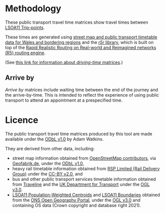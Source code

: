 

# Methodology
These public transport travel time matrices show travel times between [LSOA11 Trip-points](https://github.com/stupidpupil/wales_lsoa_trip_points).

These times are generated using [street map and public transport timetable data for Wales and bordering regions](https://stupidpupil.github.io/wales_ish_otp_graph/)
and the [*r5r* library](https://ipeagit.github.io/r5r/), which is built on top of the 
[Rapid Realistic Routing on Real-world and Reimagined networks (R5) routing engine](https://github.com/conveyal/r5).

(See [this link for information about *driving-time* matrices](https://github.com/stupidpupil/wales_ish_osrm_runner/tree/matrix-releases).)

## Arrive by
*Arrive by* matrices include waiting time between the end of the journey and the arrive-by-time. This is intended to reflect the experience of using public transport to attend an appointment at a prespecified time.

# Licence

The public transport travel time matrices produced by this tool are made available under the [ODbL v1.0](https://opendatacommons.org/licenses/odbl/1-0/) by Adam Watkins.

They are derived from other data, including:
- street map information obtained from [OpenStreetMap contributors](https://www.openstreetmap.org/copyright), via [Geofabrik.de](https://download.geofabrik.de/europe/great-britain.html), under the [ODbL v1.0](https://opendatacommons.org/licenses/odbl/1-0/),
- heavy rail timetable information obtained from [RSP Limited (Rail Delivery Group)](http://data.atoc.org/) under the [CC-BY v2.0](https://creativecommons.org/licenses/by/2.0/uk/legalcode), and
- bus and other public transport services timetable information obtained from [Traveline](https://www.travelinedata.org.uk/traveline-open-data/traveline-national-dataset/) and the [UK Department for Transport](https://data.bus-data.dft.gov.uk/) under the [OGL v3.0](https://www.nationalarchives.gov.uk/doc/open-government-licence/version/3/).
- [LSOA11 Population-Weighted Centroids](https://geoportal.statistics.gov.uk/datasets/ons::lower-layer-super-output-areas-december-2011-population-weighted-centroids/about) and [LSOA11 Boundaries](https://geoportal.statistics.gov.uk/datasets/ons::lower-layer-super-output-areas-december-2011-boundaries-super-generalised-clipped-bsc-ew-v3/about) obtained from the [ONS Open Geography Portal](https://geoportal.statistics.gov.uk/), under the [OGL v3.0](https://www.ons.gov.uk/methodology/geography/licences) and containing OS data (Crown copyright and database right 2021).
